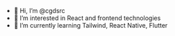 - 👋 Hi, I’m @cgdsrc
- 👀 I’m interested in React and frontend technologies
- 🌱 I’m currently learning Tailwind, React Native, Flutter

<!---
cgdsrc/cgdsrc is a ✨ special ✨ repository because its `README.md` (this file) appears on your GitHub profile.
You can click the Preview link to take a look at your changes.
--->
